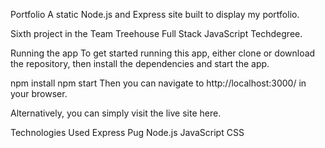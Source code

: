 Portfolio
A static Node.js and Express site built to display my portfolio.

Sixth project in the Team Treehouse Full Stack JavaScript Techdegree.

Running the app
To get started running this app, either clone or download the repository, then install the dependencies and start the app.

npm install
npm start
Then you can navigate to http://localhost:3000/ in your browser.

Alternatively, you can simply visit the live site here.

Technologies Used
Express
Pug
Node.js
JavaScript
CSS
